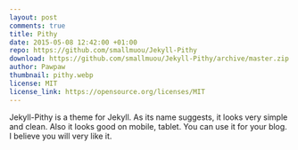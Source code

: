 ```yaml
---
layout: post
comments: true
title: Pithy
date: 2015-05-08 12:42:00 +01:00
repo: https://github.com/smallmuou/Jekyll-Pithy
download: https://github.com/smallmuou/Jekyll-Pithy/archive/master.zip
author: Pawpaw
thumbnail: pithy.webp
license: MIT
license_link: https://opensource.org/licenses/MIT
---
```


Jekyll-Pithy is a theme for Jekyll. As its name suggests, it looks very simple and clean. Also it looks good on mobile, tablet. You can use it for your blog. I believe you will very like it.
